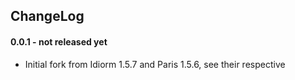ChangeLog
---------

#### 0.0.1 - not released yet

* Initial fork from Idiorm 1.5.7 and Paris 1.5.6, see their respective

